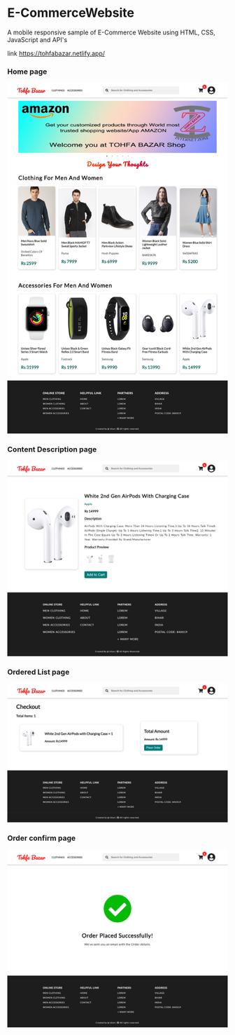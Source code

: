 # E-CommerceWebsite
 A mobile responsive sample of E-Commerce Website using HTML, CSS, JavaScript and API's

 link
 https://tohfabazar.netlify.app/
 
 
 
### Home page
![1](img\home.jpg)


### Content Description page
![2](img\description.png)



### Ordered List page
![3](img\cart.png)



### Order confirm page
![4](img\ordered.png)
